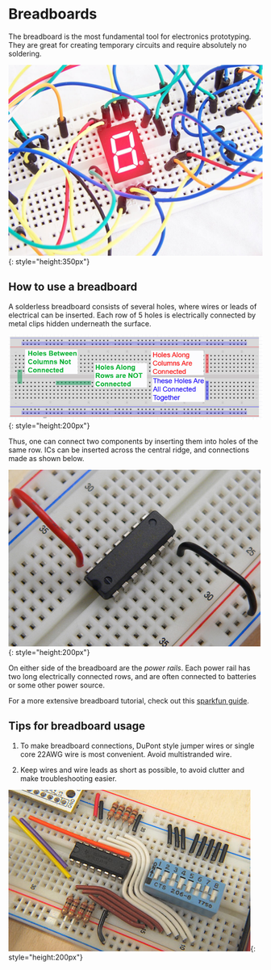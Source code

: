 # Breadboards

The breadboard is the most fundamental tool for electronics prototyping. They are great for creating temporary circuits and require absolutely no soldering.

![](images/breadboardmain.jpg){: style="height:350px"}

## How to use a breadboard

A solderless breadboard consists of several holes, where wires or leads of electrical can be inserted. Each row of 5 holes is electrically connected by metal clips hidden underneath the surface. 

![](images/bbcontacts.jpg){: style="height:200px"}

Thus, one can connect two components by inserting them into holes of the same row. ICs can be inserted across the central ridge, and connections made as shown below.

![](images/bbic.jpg){: style="height:200px"}

On either side of the breadboard are the _power rails_. Each power rail has two long electrically connected rows, and are often connected to batteries or some other power source.

For a more extensive breadboard tutorial, check out this [sparkfun guide](https://learn.sparkfun.com/tutorials/how-to-use-a-breadboard/all). 

## Tips for breadboard usage

1. To make breadboard connections, DuPont style jumper wires or single core 22AWG wire is most convenient. Avoid multistranded wire. 

2. Keep wires and wire leads as short as possible, to avoid clutter and make troubleshooting easier. 

![](images/neatbb.jpg){: style="height:200px"}
